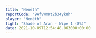 ```yaml
---
title: "Nenëth"
reportCode: "9AfVWmKt2b34yk8h"
player: "Nenëth"
fight: "Shade of Aran - Wipe 1 (8%)"
date: 2021-10-09T12:54:48.063000+00:00
---
```

